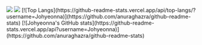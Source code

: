 <img src="https://capsule-render.vercel.app/api?type=Waving&color=E4CBF4&height=140&section=header&text=Johyeonna&fontSize=50" />
<img src="https://capsule-render.vercel.app/api?type=Waving&color=E4CBF4&height=140&section=footer" />
[![Top Langs](https://github-readme-stats.vercel.app/api/top-langs/?username=Johyeonna)](https://github.com/anuraghazra/github-readme-stats)
[![Johyeonna's GitHub stats](https://github-readme-stats.vercel.app/api?username=Johyeonna)](https://github.com/anuraghazra/github-readme-stats)
